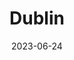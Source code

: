 ---
title: "Dublin"
cc-type: city
date: 2023-06-24
hashtag: dublin
subdivision-of:
  - Ireland
tags:
  - city
  - Ireland
---